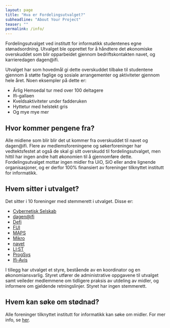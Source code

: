 ```yaml
---
layout: page
title: "Hva er Fordelingsutvalget?"
subheadline: "About Your Project"
teaser: ""
permalink: /info/
---
```

   
Fordelingsutvalget ved institutt for informatikk studentenes egne stønadsordning. Utvalget ble opprettet for å håndtere det økonomiske overskuddet som blir opparbeidet gjennom bedriftskontakten navet, og karrieredagen dagen@ifi.     
  
Utvalget har som hovedmål gi dette overskuddet tilbake til studentene gjennom å støtte faglige og sosiale arrangementer og aktiviteter gjennom hele året. Noen eksempler på dette er:    
- Årlig Hemsedal tur med over 100 deltagere
- Ifi-gallaen
- Kveldsaktiviteter under fadderuken
- Hyttetur med helstekt gris
- Og mye mye mer
## Hvor kommer pengene fra?
Alle midlene som blir blir det ut kommer fra overskuddet til navet og dagen@ifi. Flere av medlemsforeningene og søkerforeninger har vedtektsfestet at også de skal gi sitt overskudd til fordelingsutvalget, men hittil har ingen andre hatt økonomien til å gjennomføre dette. Fordelingsutvalget mottar ingen midler fra UiO, SiO eller andre lignende organisasjoner, og er derfor 100% finansiert av foreninger tilknyttet institutt for informatikk.     
## Hvem sitter i utvalget?
Det sitter i 10 foreninger med stemmerett i utvalget. Disse er:    
- [Cybernetisk Selskab](http://cyb.no/)
- [dagen@ifi](https://dagenatifi.no/)
- [Defi](http://defi.no/)
- [FUI](https://ififui.no/)
- [MAPS](http://foreninger.uio.no/maps/)
- [Mikro](https://www.facebook.com/pages/Studentforeningen-Mikro/151779014851965)
- [navet](http://ifinavet.no/)
- [LI:ST](http://pisk.ifi.uio.no/)
- [ProgSys](http://foreninger.uio.no/prognett/)
- [Ifi-Avis](http://ifiavis.no/)
  
I tillegg har utvalget et styre, bestående av en koordinator og en økonomiansvarlig. Styret utfører de administrative oppgavene til utvalget samt veileder medlemmene om tidligere praksis av utdeling av midler, og informere om gjeldende retningslinjer. Styret har ingen stemmerett.     
## Hvem kan søke om stødnad? 
Alle foreninger tilknyttet institutt for informatikk kan søke om midler. For mer info, se [her](https://fordelingsutvalget.org/apply/). 
